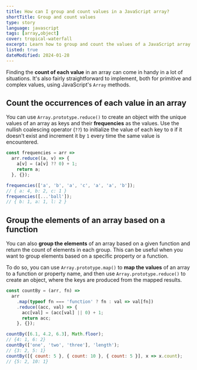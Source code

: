 ```yaml
---
title: How can I group and count values in a JavaScript array?
shortTitle: Group and count values
type: story
language: javascript
tags: [array,object]
cover: tropical-waterfall
excerpt: Learn how to group and count the values of a JavaScript array using simple array methods.
listed: true
dateModified: 2024-01-28
---
```


Finding the **count of each value** in an array can come in handy in a lot of situations. It's also fairly straightforward to implement, both for primitive and complex values, using JavaScript's `Array` methods.

## Count the occurrences of each value in an array

You can use `Array.prototype.reduce()` to create an object with the unique values of an array as keys and their **frequencies** as the values. Use the nullish coalescing operator (`??`) to initialize the value of each key to `0` if it doesn't exist and increment it by `1` every time the same value is encountered.

```js
const frequencies = arr =>
  arr.reduce((a, v) => {
    a[v] = (a[v] ?? 0) + 1;
    return a;
  }, {});

frequencies(['a', 'b', 'a', 'c', 'a', 'a', 'b']);
// { a: 4, b: 2, c: 1 }
frequencies([...'ball']);
// { b: 1, a: 1, l: 2 }
```

## Group the elements of an array based on a function

You can also **group the elements** of an array based on a given function and return the count of elements in each group. This can be useful when you want to group elements based on a specific property or a function.

To do so, you can use `Array.prototype.map()` to **map the values** of an array to a function or property name, and then use `Array.prototype.reduce()` to create an object, where the keys are produced from the mapped results.

```js
const countBy = (arr, fn) =>
  arr
    .map(typeof fn === 'function' ? fn : val => val[fn])
    .reduce((acc, val) => {
      acc[val] = (acc[val] || 0) + 1;
      return acc;
    }, {});

countBy([6.1, 4.2, 6.3], Math.floor);
// {4: 1, 6: 2}
countBy(['one', 'two', 'three'], 'length');
// {3: 2, 5: 1}
countBy([{ count: 5 }, { count: 10 }, { count: 5 }], x => x.count);
// {5: 2, 10: 1}
```
